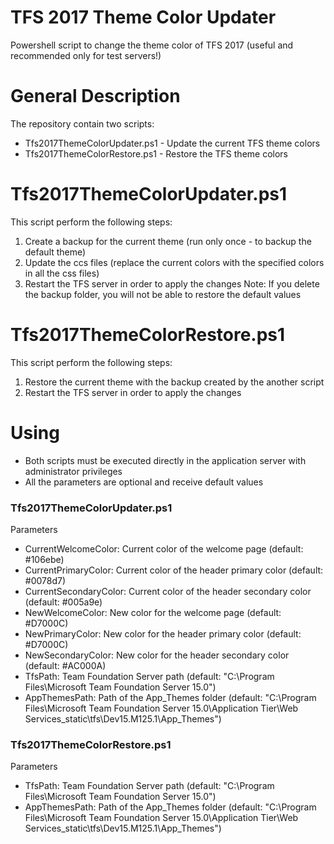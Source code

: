 # TFS 2017 Theme Color Updater
Powershell script to change the theme color of TFS 2017 (useful and recommended only for test servers!)

# General Description
The repository contain two scripts: 
- Tfs2017ThemeColorUpdater.ps1 - Update the current TFS theme colors
- Tfs2017ThemeColorRestore.ps1 - Restore the TFS theme colors

# Tfs2017ThemeColorUpdater.ps1
This script perform the following steps: 
1.	Create a backup for the current theme (run only once - to backup the default theme)
2.	Update the ccs files (replace the current colors with the specified colors in all the css files)
3.	Restart the TFS server in order to apply the changes
Note: If you delete the backup folder, you will not be able to restore the default values

# Tfs2017ThemeColorRestore.ps1
This script perform the following steps: 
1.	Restore the current theme with the backup created by the another script
2.	Restart the TFS server in order to apply the changes

# Using
- Both scripts must be executed directly in the application server with administrator privileges  
- All the parameters are optional and receive default values

### Tfs2017ThemeColorUpdater.ps1

Parameters

- CurrentWelcomeColor: Current color of the welcome page (default: #106ebe)
- CurrentPrimaryColor: Current color of the header primary color (default: #0078d7)
- CurrentSecondaryColor: Current color of the header secondary color (default: #005a9e)
- NewWelcomeColor: New color for the welcome page (default: #D7000C)
- NewPrimaryColor: New color for the header primary color (default: #D7000C)
- NewSecondaryColor: New color for the header secondary color (default: #AC000A)
- TfsPath: Team Foundation Server path (default: "C:\Program Files\Microsoft Team Foundation Server 15.0")
- AppThemesPath: Path of the App_Themes folder (default: "C:\Program Files\Microsoft Team Foundation Server 15.0\Application Tier\Web Services\_static\tfs\Dev15.M125.1\App_Themes")

### Tfs2017ThemeColorRestore.ps1

Parameters

- TfsPath: Team Foundation Server path (default: "C:\Program Files\Microsoft Team Foundation Server 15.0")
- AppThemesPath: Path of the App_Themes folder (default: "C:\Program Files\Microsoft Team Foundation Server 15.0\Application Tier\Web Services\_static\tfs\Dev15.M125.1\App_Themes")
